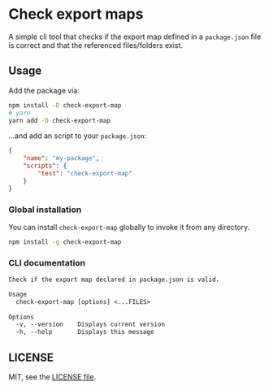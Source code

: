 # Check export maps

A simple cli tool that checks if the export map defined in a `package.json` file is correct and that the referenced files/folders exist.

## Usage

Add the package via:

```bash
npm install -D check-export-map
# yarn
yarn add -D check-export-map
```

...and add an script to your `package.json`:

```json
{
	"name": "my-package",
	"scripts": {
		"test": "check-export-map"
	}
}
```

### Global installation

You can install `check-export-map` globally to invoke it from any directory.

```bash
npm install -g check-export-map
```

### CLI documentation

```txt
Check if the export map declared in package.json is valid.

Usage
  check-export-map [options] <...FILES>
	
Options
  -v, --version    Displays current version
  -h, --help       Displays this message
```

## LICENSE

MIT, see the [LICENSE file](./LICENSE).
